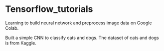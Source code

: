 # Tensorflow_tutorials


Learning to build neural network and preprocess image data on Google Colab.

Built a simple CNN to classify cats and dogs. The dataset of cats and dogs is from Kaggle.
